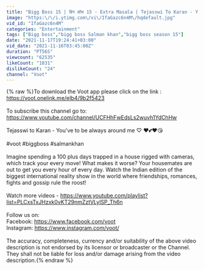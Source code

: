 ```yaml
---
title: "Bigg Boss 15 | बिग बॉस 15 - Extra Masala | Tejasswi To Karan - You'Ve To Be Always Around Me ♡ ♥💕❤😘"
image: "https:\/\/i.ytimg.com\/vi\/IfaGazc6n4M\/hqdefault.jpg"
vid_id: "IfaGazc6n4M"
categories: "Entertainment"
tags: ["Bigg boss","bigg boss Salman khan","bigg boss season 15"]
date: "2021-11-17T19:24:41+03:00"
vid_date: "2021-11-16T03:45:00Z"
duration: "PT56S"
viewcount: "62535"
likeCount: "1831"
dislikeCount: "24"
channel: "Voot"
---
```

{% raw %}To download the Voot app please click on the link : <a rel="nofollow" target="blank" href="https://voot.onelink.me/eIb4/9b2f5423">https://voot.onelink.me/eIb4/9b2f5423</a><br /><br />To subscribe this channel go to: <a rel="nofollow" target="blank" href="https://www.youtube.com/channel/UCFHhFwEdsLs2wuvh1YdChHw">https://www.youtube.com/channel/UCFHhFwEdsLs2wuvh1YdChHw</a><br /><br />Tejasswi to Karan - You've to be always around me ♡ ♥💕❤😘<br /><br />#voot #biggboss #salmankhan<br /><br />Imagine spending a 100 plus days trapped in a house rigged with cameras, which track your every move! What makes it worse? Your housemates are out to get you every hour of every day. Watch the Indian edition of the biggest international reality show in the world where friendships, romances, fights and gossip rule the roost!<br /><br />Watch more videos - <a rel="nofollow" target="blank" href="https://www.youtube.com/playlist?list=PLCxsTxJHzxk0vKT29nmZztVLylSP_Th6n">https://www.youtube.com/playlist?list=PLCxsTxJHzxk0vKT29nmZztVLylSP_Th6n</a><br /><br />Follow us on: <br />Facebook: <a rel="nofollow" target="blank" href="https://www.facebook.com/voot">https://www.facebook.com/voot</a><br />Instagram: <a rel="nofollow" target="blank" href="https://www.instagram.com/voot/">https://www.instagram.com/voot/</a><br /><br />The accuracy, completeness, currency and/or suitability of the above video description is not endorsed by its licensor or broadcaster or the Channel. They shall not be liable for loss and/or damage arising from the video description.{% endraw %}
